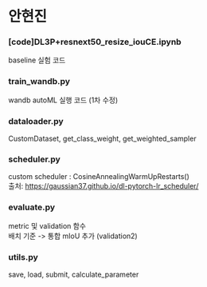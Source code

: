 # 안현진

### [code]DL3P+resnext50_resize_iouCE.ipynb
baseline 실험 코드

### train_wandb.py
wandb autoML 실행 코드 (1차 수정)

### dataloader.py
CustomDataset, get_class_weight, get_weighted_sampler

### scheduler.py
custom scheduler : CosineAnnealingWarmUpRestarts() <br>
출처: https://gaussian37.github.io/dl-pytorch-lr_scheduler/

### evaluate.py
metric 및 validation 함수 <br>
배치 기준 -> 통합 mIoU 추가 (validation2)

### utils.py
save, load, submit, calculate_parameter
